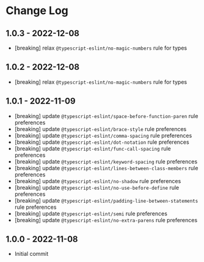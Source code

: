 # Change Log

## 1.0.3 - 2022-12-08
  - [breaking] relax `@typescript-eslint/no-magic-numbers` rule for types

## 1.0.2 - 2022-12-08
  - [breaking] relax `@typescript-eslint/no-magic-numbers` rule for types

## 1.0.1 - 2022-11-09
 - [breaking] update `@typescript-eslint/space-before-function-paren` rule preferences
 - [breaking] update `@typescript-eslint/brace-style` rule preferences
 - [breaking] update `@typescript-eslint/comma-spacing` rule preferences
 - [breaking] update `@typescript-eslint/dot-notation` rule preferences
 - [breaking] update `@typescript-eslint/func-call-spacing` rule preferences
 - [breaking] update `@typescript-eslint/keyword-spacing` rule preferences
 - [breaking] update `@typescript-eslint/lines-between-class-members` rule preferences
 - [breaking] update `@typescript-eslint/no-shadow` rule preferences
 - [breaking] update `@typescript-eslint/no-use-before-define` rule preferences
 - [breaking] update `@typescript-eslint/padding-line-between-statements` rule preferences
 - [breaking] update `@typescript-eslint/semi` rule preferences
 - [breaking] update `@typescript-eslint/no-extra-parens` rule preferences

## 1.0.0 - 2022-11-08
 - Initial commit
